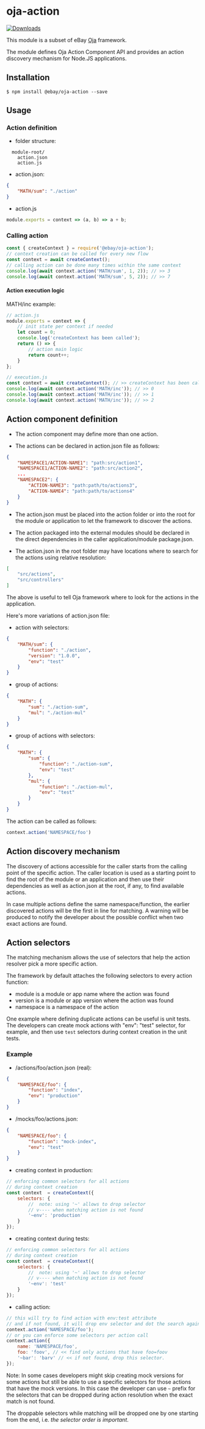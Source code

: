 # oja-action

[![Downloads](https://img.shields.io/npm/dm/@ebay/oja-action.svg)](http://npm-stat.com/charts.html?package=@ebay/oja-action)

This module is a subset of eBay [Oja](https://github.com/eBay/oja#readme) framework.

The module defines Oja Action Component API and provides an action discovery mechanism for Node.JS applications.


## Installation

```
$ npm install @ebay/oja-action --save
```

## Usage

### Action definition

* folder structure:

```
  module-root/
    action.json
    action.js
```

* action.json:

```JSON
{
    "MATH/sum": "./action"
}
```

* action.js

```js
module.exports = context => (a, b) => a + b;
```

### Calling action

```js
const { createContext } = require('@ebay/oja-action');
// context creation can be called for every new flow
const context = await createContext();
// calling action can be done many times within the same context
console.log(await context.action('MATH/sum', 1, 2)); // >> 3
console.log(await context.action('MATH/sum', 5, 2)); // >> 7
```

#### Action execution logic

MATH/inc example:
```js
// action.js
module.exports = context => {
    // init state per context if needed
    let count = 0;
    console.log('createContext has been called');
    return () => {
        // action main logic
        return count++;
    }
};

// execution.js
const context = await createContext(); // >> createContext has been called
console.log(await context.action('MATH/inc')); // >> 0
console.log(await context.action('MATH/inc')); // >> 1
console.log(await context.action('MATH/inc')); // >> 2
```

## Action component definition

* The action component may define more than one action.

* The actions can be declared in action.json file as follows:

```JSON
{
    "NAMESPACE1/ACTION-NAME1": "path:src/action1",
    "NAMESPACE1/ACTION-NAME2": "path:src/action2",
    ...
    "NAMESPACE2": {
        "ACTION-NAME3": "path:path/to/actions3",
        "ACTION-NAME4": "path:path/to/actions4"
    }
}
```

* The action.json must be placed into the action folder or into the root for the module or application to let the framework to discover the actions.

* The action packaged into the external modules should be declared in the direct dependencies in the caller application/module package.json.

* The action.json in the root folder may have locations where to search for the actions using relative resolution:

```JSON
[
    "src/actions",
    "src/controllers"
]
```

The above is useful to tell Oja framework where to look for the actions in the application.

Here's more variations of action.json file:

* action with selectors:

```JSON
{
    "MATH/sum": {
        "function": "./action",
        "version": "1.0.0",
        "env": "test"
    }
}
```

* group of actions:

```JSON
{
    "MATH": {
        "sum": "./action-sum",
        "mul": "./action-mul"
    }
}
```

* group of actions with selectors:

```JSON
{
    "MATH": {
        "sum": {
            "function": "./action-sum",
            "env": "test"
        },
        "mul": {
            "function": "./action-mul",
            "env": "test"
        }
    }
}
```

The action can be called as follows:

```js
context.action('NAMESPACE/foo')
```

## Action discovery mechanism

The discovery of actions accessible for the caller starts from the calling point of the specific action. The caller location is used as a starting point to find the root of the module or an application and then use their dependencies as well as action.json at the root, if any, to find available actions.

In case multiple actions define the same namespace/function, the earlier discovered actions will be the first in line for matching. A warning will be produced to notify the developer about the possible conflict when two exact actions are found.

## Action selectors

The matching mechanism allows the use of selectors that help the action resolver pick a more specific action.

The framework by default attaches the following selectors to every action function:

* module is a module or app name where the action was found
* version is a module or app version where the action was found
* namespace is a namespace of the action

One example where defining duplicate actions can be useful is unit tests. The developers can create mock actions with "env": "test" selector, for example, and then use `test` selectors during context creation in the unit tests.

### Example

* <app>/actions/foo/action.json (real):

```json
{
    "NAMESPACE/foo": {
        "function": "index",
        "env": "production"
    }
}
```

* <app>/mocks/foo/actions.json:

```json
{
    "NAMESPACE/foo": {
        "function": "mock-index",
        "env": "test"
    }
}
```

* creating context in production:

```js
// enforcing common selectors for all actions
// during context creation
const context  = createContext({
    selectors: {
        //  note: using '~' allows to drop selector
        // v---- when matching action is not found
        '~env': 'production'
    }
});
```

* creating context during tests:

```js
// enforcing common selectors for all actions
// during context creation
const context  = createContext({
    selectors: {
        //  note: using '~' allows to drop selector
        // v---- when matching action is not found
        '~env': 'test'
    }
});
```

* calling action:

```js
// this will try to find action with env:test attribute
// and if not found, it will drop env selector and dot the search again
context.action('NAMESPACE/foo');
// or you can enforce some selectors per action call
context.action({
    name: 'NAMESPACE/foo',
    foo: 'foov', // << find only actions that have foo=foov
    '~bar': 'barv' // << if not found, drop this selector.
});
```

Note: In some cases developers might skip creating mock versions for some actions but still be able to use a specific selectors for those actions that have the mock versions. In this case the developer can use `~` prefix for the selectors that can be dropped during action resolution when the exact match is not found.

The droppable selectors while matching will be dropped one by one starting from the end, i.e. *the selector order is important*.
